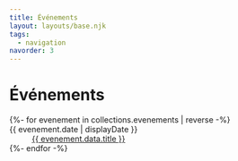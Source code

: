 ```yaml
---
title: Événements
layout: layouts/base.njk
tags:
  - navigation
navorder: 3
---
```


# Événements

<dl>
  {%- for evenement in collections.evenements | reverse -%}
    <dt>{{ evenement.date | displayDate }}</dt>
    <dd><a href="{{ evenement.url }}">{{ evenement.data.title }}</a></dd>
  {%- endfor -%}
</dl>
